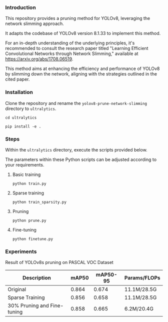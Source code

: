 ### Introduction

This repository provides a pruning method for YOLOv8, leveraging the network slimming approach. 

It adapts the codebase of YOLOv8 version 8.1.33 to implement this method. 

For an in-depth understanding of the underlying principles, it's recommended to consult the research paper titled "Learning Efficient Convolutional Networks through Network Slimming," available at https://arxiv.org/abs/1708.06519. 

This method aims at enhancing the efficiency and performance of YOLOv8 by slimming down the network, aligning with the strategies outlined in the cited paper.

### Installation

Clone the repository and rename the `yolov8-prune-network-slimming` directory to `ultralytics`.

```
cd ultralytics

pip install -e .
```

### Steps

Within the  `ultralytics` directory, execute the scripts provided below. 

The parameters within these Python scripts can be adjusted according to your requirements.

1. Basic training
    ```shell
    python train.py
    ```
2. Sparse training
    ```shell
    python train_sparsity.py
    ```

3. Pruning
    ```shell
    python prune.py
    ```

4. Fine-tuning
    ```shell
    python finetune.py
    ```
### Experiments
  Result of YOLOv8s pruning on PASCAL VOC Dataset 

| Description                 | mAP50 | mAP50-95 | Params/FLOPs |
| --------------------------- | ----- | -------- | ------------ |
| Original                    | 0.864 | 0.674    | 11.1M/28.5G  |
| Sparse Training             | 0.856 | 0.658    | 11.1M/28.5G  |
| 30% Pruning and Fine-tuning | 0.858 | 0.665    | 6.2M/20.4G   |